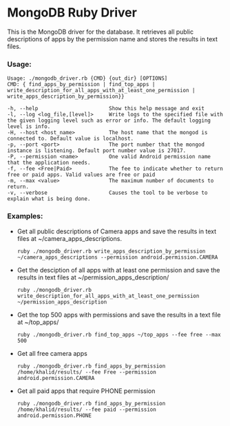 # MongoDB Ruby Driver
This is the MongoDB driver for the database. It retrieves all public descriptions of apps by the permission name and stores the results in text files.
### Usage:

    Usage: ./mongodb_driver.rb {CMD} {out_dir} [OPTIONS]
    CMD: { find_apps_by_permission | find_top_apps | write_description_for_all_apps_with_at_least_one_permission | write_apps_description_by_permission}}
    
    -h, --help                       Show this help message and exit
    -l, --log <log_file,[level]>     Write logs to the specified file with the given logging level such as error or info. The default logging level is info.
    -H, --host <host_name>           The host name that the mongod is connected to. Default value is localhost.
    -p, --port <port>                The port number that the mongod instance is listening. Default port number value is 27017.
    -P, --permission <name>          One valid Android permission name that the application needs.
    -f, --fee <Free|Paid>            The fee to indicate whether to return free or paid apps. Valid values are free or paid
    -m, --max <value>                The maximum number of documents to return.
    -v, --verbose                    Causes the tool to be verbose to explain what is being done.

### Examples:

- Get all public descriptions of Camera apps and save the results in text files at ~/camera_apps_descriptions.

      ruby ./mongodb_driver.rb write_apps_description_by_permission ~/camera_apps_descriptions --permission android.permission.CAMERA

- Get the desciption of all apps with at least one permission and save the results in text files at ~/permission_apps_description/

      ruby ./mongodb_driver.rb write_description_for_all_apps_with_at_least_one_permission ~/permission_apps_description

- Get the top 500 apps with permissions and save the results in a text file at ~/top_apps/

      ruby ./mongodb_driver.rb find_top_apps ~/top_apps --fee free --max 500
		
- Get all free camera apps
    
	  ruby ./mongodb_driver.rb find_apps_by_permission /home/khalid/results/ --fee Free --permission android.permission.CAMERA

- Get all paid apps that require PHONE permission

	  ruby ./mongodb_driver.rb find_apps_by_permission /home/khalid/results/ --fee paid --permission android.permission.PHONE
